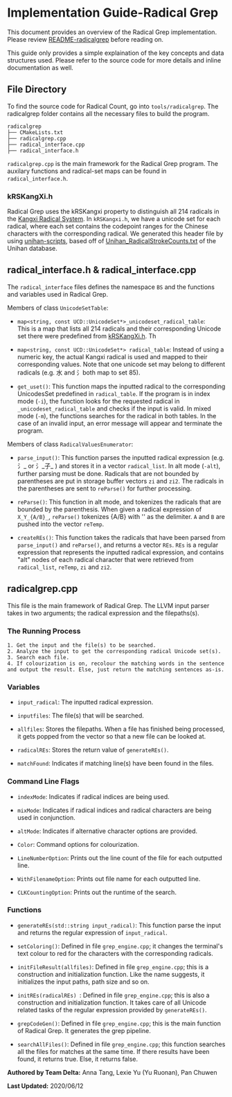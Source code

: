 # Implementation Guide-Radical Grep 

This document provides an overview of the Radical Grep implementation. Please review [README-radicalgrep](https://cs-git-research.cs.surrey.sfu.ca/cameron/parabix-devel/blob/delta-radicalgrep/README-radicalgrep.md) before reading on.

This guide only provides a simple explaination of the key concepts and data structures used. Please refer to the source code for more details and inline documentation as well.

## **File Directory**
To find the source code for Radical Count, go into `tools/radicalgrep`. The radicalgrep folder contains all the necessary files to build the program.

```
radicalgrep
├── CMakeLists.txt
├── radicalgrep.cpp 
├── radical_interface.cpp
├── radical_interface.h
```

`radicalgrep.cpp` is the main framework for the Radical Grep program. The auxilary functions and radical-set maps can be found in `radical_interface.h`.

### **kRSKangXi.h**
Radical Grep uses the kRSKangxi property to distinguish all 214 radicals in the [Kangxi Radical System](https://en.wikipedia.org/wiki/Kangxi_radical). In `kRSKangxi.h`, we have a unicode set for each radical, where each set contains the codepoint ranges for the Chinese characters with the corresponding radical. We generated this header file by using [unihan-scripts](https://cs-git-research.cs.surrey.sfu.ca/cameron/parabix-devel/tree/delta-radicalgrep/unihan-scripts), based off of [Unihan_RadicalStrokeCounts.txt](https://cs-git-research.cs.surrey.sfu.ca/cameron/parabix-devel/blob/delta-radicalgrep/unihan-scripts/Unihan/Unihan_RadicalStrokeCounts.txt) of the Unihan database.

## **radical_interface.h & radical_interface.cpp**

The `radical_interface` files defines the namespace `BS` and the functions and variables used in Radical Grep.

Members of class `UnicodeSetTable`:

* `map<string, const UCD::UnicodeSet*>_unicodeset_radical_table`:  
This is a map that lists all 214 radicals and their corresponding Unicode set there were predefined from [kRSKangXi.h](https://cs-git-research.cs.surrey.sfu.ca/cameron/parabix-devel/blob/delta-radicalgrep/include/unicode/data/kRSKangXi.h). Th

* `map<string, const UCD::UnicodeSet*> radical_table`:
Instead of using a numeric key, the actual Kangxi radical is used and mapped to their corresponding values. Note that one unicode set may belong to different radicals (e.g. 水 and 氵both map to set 85).

* `get_uset()`:
This function maps the inputted radical to the corresponding UnicodesSet predefined in `radical_table`. If the program is in index mode (`-i`), the function looks for the requested radical in `_unicodeset_radical_table` and checks if the input is valid. In mixed mode (`-m`), the functions searches for the radical in both tables. In the case of an invalid input, an error message will appear and terminate the program.
 
Members of class `RadicalValuesEnumerator`:
* `parse_input()`:
This function parses the inputted radical expression (e.g. 氵_ or 氵_子_ ) and stores it in a vector `radical_list`. In alt mode (`-alt`), further parsing must be done. Radicals that are not bounded by parentheses are put in storage buffer vectors `zi` and `zi2`. The radicals in the parentheses are sent to `reParse()` for further processing.

* `reParse()`:
This function in alt mode, and tokenizes the radicals that are bounded by the parenthesis. When given a radical expression of `X_Y_{A/B}_`, `reParse()` tokenizes {A/B} with '\' as the delimiter. `A` and `B` are pushed into the vector `reTemp`.

* `createREs()`:
This function takes the radicals that have been parsed from `parse_input()` and `reParse()`, and returns a vector `REs`. `REs` is a regular expression that represents the inputted radical expression, and contains "alt" nodes of each radical character that were retrieved from `radical_list`, `reTemp`, `zi` and `zi2`.

## **radicalgrep.cpp**

This file is the main framework of Radical Grep. The LLVM input parser takes in two arguments; the radical expression and the filepaths(s).

### The Running Process
    1. Get the input and the file(s) to be searched. 
    2. Analyze the input to get the corresponding radical Unicode set(s).  
    3. Search each file. 
    4. If colourization is on, recolour the matching words in the sentence and output the result. Else, just return the matching sentences as-is.   

### Variables
* `input_radical`: The inputted radical expression.

* `inputfiles`:  The file(s) that will be searched. 

* `allfiles`: Stores the filepaths. When a file has finished being processed, it gets popped from the vector so that a new file can be looked at. 

* `radicalREs`: Stores the return value of `generateREs()`.

* `matchFound`: Indicates if matching line(s) have been found in the files.

### Command Line Flags

* `indexMode`: Indicates if radical indices are being used.

* `mixMode`: Indicates if radical indices and radical characters are being used in conjunction.

* `altMode`: Indicates if alternative character options are provided.

* `Color`: Command options for colourization.

* `LineNumberOption`: Prints out the line count of the file for each outputted line.

* `WithFilenameOption`: Prints out file name for each outputted line.

* `CLKCountingOption`: Prints out the runtime of the search.

### Functions
* `generateREs(std::string input_radical)`: This function parse the input and returns the regular expression of `input_radical`.

* `setColoring()`: Defined in file `grep_engine.cpp`; it changes the terminal's text colour to red for the characters with the corresponding radicals.

* `initFileResult(allfiles)`: Defined in file `grep_engine.cpp`;  this is a construction and initialization function. Like the name suggests, it initializes the input paths, path size and so on.  

* `initREs(radicalREs) `: Defined in file `grep_engine.cpp`; this is also a construction and initialization function. It takes care of all Unicode related tasks of the regular expression provided by `generateREs()`. 

* `grepCodeGen()`: Defined in file `grep_engine.cpp`; this is the main function of Radical Grep. It generates the grep pipeline.

* `searchAllFiles()`: Defined in file `grep_engine.cpp`; this function searches all the files for matches at the same time. If there results have been found, it returns true. Else, it returns false.

**Authored by Team Delta:** Anna Tang, Lexie Yu (Yu Ruonan),  Pan Chuwen

**Last Updated:** 2020/06/12
